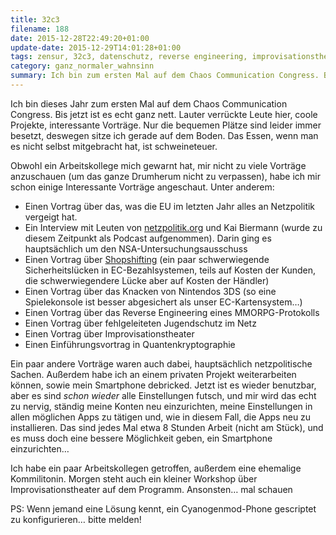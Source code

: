 ```yaml
---
title: 32c3
filename: 188
date: 2015-12-28T22:49:20+01:00
update-date: 2015-12-29T14:01:28+01:00
tags: zensur, 32c3, datenschutz, reverse engineering, improvisationstheater, chaos communication congress
category: ganz_normaler_wahnsinn
summary: Ich bin zum ersten Mal auf dem Chaos Communication Congress. Bist jetzt ist es schön.
---
```

Ich bin dieses Jahr zum ersten Mal auf dem Chaos Communication Congress. Bis jetzt ist es echt ganz nett. Lauter verrückte Leute hier, coole Projekte, interessante Vorträge. Nur die bequemen Plätze sind leider immer besetzt, deswegen sitze ich gerade auf dem Boden. Das Essen, wenn man es nicht selbst mitgebracht hat, ist schweineteuer.

Obwohl ein Arbeitskollege mich gewarnt hat, mir nicht zu viele Vorträge anzuschauen (um das ganze Drumherum nicht zu verpassen), habe ich mir schon einige Interessante Vorträge angeschaut. Unter anderem:

- Einen Vortrag über das, was die EU im letzten Jahr alles an Netzpolitik vergeigt hat.
- Ein Interview mit Leuten von [netzpolitik.org](https://netzpolitik.org) und Kai Biermann (wurde zu diesem Zeitpunkt als Podcast aufgenommen). Darin ging es hauptsächlich um den NSA\-Untersuchungsausschuss
- Einen Vortrag über [Shopshifting](https://www.heise.de/security/meldung/Shopshifting-Sicherheitsforscher-decken-Luecken-beim-elektronischen-Bezahlen-auf-3052165.html) (ein paar schwerwiegende Sicherheitslücken in EC\-Bezahlsystemen, teils auf Kosten der Kunden, die schwerwiegendere Lücke aber auf Kosten der Händler)
- Einen Vortrag über das Knacken von Nintendos 3DS (so eine Spielekonsole ist besser abgesichert als unser EC\-Kartensystem…)
- Einen Vortrag über das Reverse Engineering eines MMORPG\-Protokolls
- Einen Vortrag über fehlgeleiteten Jugendschutz im Netz
- Einen Vortrag über Improvisationstheater
- Einen Einführungsvortrag in Quantenkryptographie

Ein paar andere Vorträge waren auch dabei, hauptsächlich netzpolitische Sachen. Außerdem habe ich an einem privaten Projekt weiterarbeiten können, sowie mein Smartphone debricked. Jetzt ist es wieder benutzbar, aber es sind *schon wieder* alle Einstellungen futsch, und mir wird das echt zu nervig, ständig meine Konten neu einzurichten, meine Einstellungen in allen möglichen Apps zu tätigen und, wie in diesem Fall, die Apps neu zu installieren. Das sind jedes Mal etwa 8 Stunden Arbeit (nicht am Stück), und es muss doch eine bessere Möglichkeit geben, ein Smartphone einzurichten…

Ich habe ein paar Arbeitskollegen getroffen, außerdem eine ehemalige Kommilitonin. Morgen steht auch ein kleiner Workshop über Improvisationstheater auf dem Programm. Ansonsten… mal schauen

PS: Wenn jemand eine Lösung kennt, ein Cyanogenmod\-Phone gescriptet zu konfigurieren… bitte melden!
